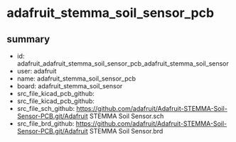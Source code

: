 # adafruit_stemma_soil_sensor_pcb
 
## summary 
* id: adafruit_adafruit_stemma_soil_sensor_pcb_adafruit_stemma_soil_sensor
* user: adafruit
* name: adafruit_stemma_soil_sensor_pcb
* board: adafruit_stemma_soil_sensor
* src_file_kicad_pcb_github: 
* src_file_kicad_pcb_github: 
* src_file_sch_github: https://github.com/adafruit/Adafruit-STEMMA-Soil-Sensor-PCB.git/Adafruit STEMMA Soil Sensor.sch
* src_file_brd_github: https://github.com/adafruit/Adafruit-STEMMA-Soil-Sensor-PCB.git/Adafruit STEMMA Soil Sensor.brd



